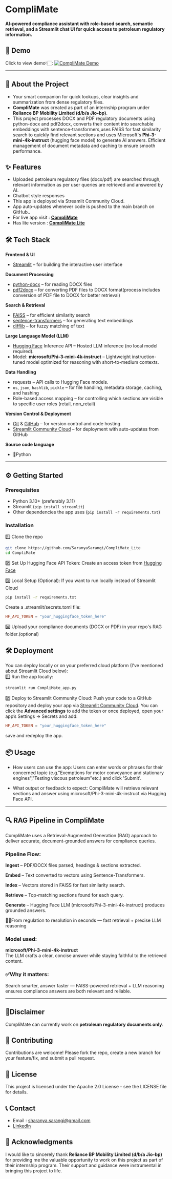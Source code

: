# CompliMate
**AI-powered compliance assistant with role-based search, semantic retrieval, and a Streamlit chat UI for quick access to petroleum regulatory information.**
## 🎥 Demo
Click to view demo👇🏻:
[![CompliMate Demo](assets/CompliMate.png)](https://github.com/user-attachments/assets/321868b8-d132-41de-ba7b-e3f990708521)

---

## 🚀 About the Project

- Your smart companion for quick lookups, clear insights and summarization from dense regulatory files.
- **CompliMate** was created as part of an internship program under **Reliance BP Mobility Limited (d/b/a Jio-bp)**.
- This project processes DOCX and PDF regulatory documents using python-docx and pdf2docx, converts their content into searchable embeddings with sentence-transformers,uses FAISS for fast similarity search to quickly find relevant sections and uses Microsoft's **Phi-3-mini-4k-instruct** (hugging face model) to generate AI answers. Efficient management of document metadata and caching to ensure smooth performance.

## ✨ Features

- Uploaded petroleum regulatory files (docx/pdf) are searched through, relevant information as per user queries are retrieved and answered by AI.
- Chatbot style responses
- This app is deployed via Streamlit Community Cloud.
- App auto-updates whenever code is pushed to the main branch on GitHub..
- For live app visit : **[CompliMate](https://complimate-bysaranyasarangi.streamlit.app/)**
- Has lite version : **[CompliMate Lite](https://github.com/SaranyaSarangi/CompliMate_Lite)** 

## 🛠️ Tech Stack

**Frontend & UI**
- [Streamlit](https://streamlit.io/) – for building the interactive user interface

**Document Processing**
- [python-docx](https://python-docx.readthedocs.io/) – for reading DOCX files
- [pdf2docx](https://pypi.org/project/pdf2docx/) – for converting PDF files to DOCX format(process includes conversion of PDF file to DOCX for better retrieval)

**Search & Retrieval**
- [FAISS](https://faiss.ai/) – for efficient similarity search
- [sentence-transformers](https://www.sbert.net/) – for generating text embeddings
- [difflib](https://docs.python.org/3/library/difflib.html) – for fuzzy matching of text

**Large Language Model (LLM)**
- [Hugging Face](https://huggingface.co/) Inference API – Hosted LLM inference (no local model required).
- Model: **microsoft/Phi-3-mini-4k-instruct** – Lightweight instruction-tuned model optimized for reasoning with short-to-medium contexts.

**Data Handling**
- requests – API calls to Hugging Face models.
- `os`, `json`, `hashlib`, `pickle` – for file handling, metadata storage, caching, and hashing
- Role-based access mapping – for controlling which sections are visible to specific user roles (retail, non_retail)

**Version Control & Deployment**
- [Git](https://git-scm.com/) & [GitHub](https://github.com/) – for version control and code hosting
- [Streamlit Community Cloud](https://streamlit.io/cloud) – for deployment with auto-updates from GitHub

**Source code language**
- 🐍Python

---

## ⚙️ Getting Started

### Prerequisites

- Python 3.10+ (preferably 3.11)
- Streamlit (`pip install streamlit`)
- Other dependencies the app uses (`pip install -r requirements.txt`)

### Installation

1️⃣ Clone the repo  
```bash
git clone https://github.com/SaranyaSarangi/CompliMate_Lite
cd CompliMate
```
2️⃣ Set Up Hugging Face API Token:
Create an access token from [Hugging Face](https://huggingface.co/)

3️⃣ Local Setup (Optional):
If you want to run locally instead of Streamlit Cloud
```bash
pip install -r requirements.txt
```
Create a .streamlit/secrets.toml file:
```toml
HF_API_TOKEN = "your_huggingface_token_here"
```
4️⃣ Upload your compliance documents (DOCX or PDF) in your repo's RAG folder.(optional)

## 🛠️ Deployment
You can deploy locally or on your preferred cloud platform (I've mentioned about Streamlit Cloud below):  
1️⃣ Run the app locally:
```bash
streamlit run CompliMate_app.py
```
2️⃣ Deploy to Streamlit Community Cloud:
Push your code to a GitHub repository and deploy your app via [Streamlit Community Cloud](https://streamlit.io/cloud).
You can click the **Advanced settings** to add the token or
once deployed, open your app’s Settings → Secrets and add:
```toml
HF_API_TOKEN = "your_huggingface_token_here"
```
save and redeploy the app.

## 📦 Usage
- How users can use the app:
Users can enter words or phrases for their concerned topic (e.g."Exemptions for motor conveyance and stationary engines","Testing viscous petroleum"etc.) and click 'Submit'.

- What output or feedback to expect:
CompliMate will retrieve relevant sections and answer using microsoft/Phi-3-mini-4k-instruct via Hugging Face API.

---

## 🔍 RAG Pipeline in CompliMate
CompliMate uses a Retrieval-Augmented Generation (RAG) approach to deliver accurate, document-grounded answers for compliance queries.  
### Pipeline Flow:
**Ingest** – PDF/DOCX files parsed, headings & sections extracted.

**Embed** – Text converted to vectors using Sentence-Transformers.

**Index** – Vectors stored in FAISS for fast similarity search.

**Retrieve** – Top-matching sections found for each query.

**Generate** – Hugging Face LLM (microsoft/Phi-3-mini-4k-instruct) produces grounded answers.

💪🏻From regulation to resolution in seconds — fast retrieval + precise LLM reasoning

### Model used:  
**microsoft/Phi-3-mini-4k-instruct**  
The LLM crafts a clear, concise answer while staying faithful to the retrieved content.

### ✅Why it matters:
Search smarter, answer faster — FAISS-powered retrieval + LLM reasoning ensures compliance answers are both relevant and reliable.

---

## 📌Disclaimer
CompliMate can currently work on **petroleum regulatory documents only**.

## 🤝 Contributing
Contributions are welcome! Please fork the repo, create a new branch for your feature/fix, and submit a pull request.

## 📄 License
This project is licensed under the Apache 2.0 License - see the LICENSE file for details.

## 📞 Contact
- Email : sharanya.sarangi@gmail.com
- [LinkedIn](https://www.linkedin.com/in/saranya-sarangi-5b3745374/)

## 🎉 Acknowledgments
I would like to sincerely thank **Reliance BP Mobility Limited (d/b/a Jio-bp)** for providing me the valuable opportunity to work on this project as part of their internship program. Their support and guidance were instrumental in bringing this project to life.
